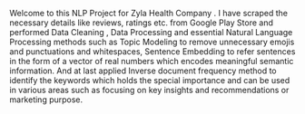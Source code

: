 Welcome to this NLP Project for Zyla Health Company . I have scraped the necessary details like reviews, ratings etc. from Google Play Store and performed Data Cleaning , Data Processing and essential Natural Language 
Processing methods such as Topic Modeling to remove unnecessary emojis and punctuations and whitespaces, Sentence Embedding to refer sentences in the form of a vector of real numbers which encodes meaningful 
semantic information. And at last applied Inverse document frequency method to identify the keywords which holds the special importance and can be used in various areas such as focusing on key insights
and recommendations or marketing purpose.
